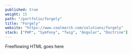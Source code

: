 ```yaml
---
published: true
weight: 15
path: "/portfolio/forgely"
title: "Forgely"
website: "https://www.coalmarch.com/solutions/forgely"
stack: ["PHP", "Symfony", "Twig", "Angular", "Doctrine"]
---
```


Freeflowing HTML goes here